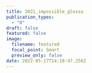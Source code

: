 ```yaml
---
title: 2021_impossible_glossa
publication_types:
  - "0"
draft: false
featured: false
image:
  filename: featured
  focal_point: Smart
  preview_only: false
date: 2022-05-17T14:10:47.256Z
---
```

